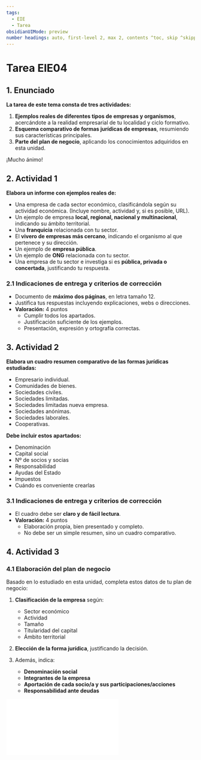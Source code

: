 ```yaml
---
tags:
  - EIE
  - Tarea
obsidianUIMode: preview
number headings: auto, first-level 2, max 2, contents ^toc, skip ^skipped, start-at 1, _.1.1.
---
```

# Tarea EIE04
## 1. Enunciado  
**La tarea de este tema consta de tres actividades:**

1. **Ejemplos reales de diferentes tipos de empresas y organismos**, acercándote a la realidad empresarial de tu localidad y ciclo formativo.
2. **Esquema comparativo de formas jurídicas de empresas**, resumiendo sus características principales.
3. **Parte del plan de negocio**, aplicando los conocimientos adquiridos en esta unidad.

¡Mucho ánimo!

## 2. Actividad 1  
**Elabora un informe con ejemplos reales de:**

- Una empresa de cada sector económico, clasificándola según su actividad económica. (Incluye nombre, actividad y, si es posible, URL). 
- Un ejemplo de empresa **local, regional, nacional y multinacional**, indicando su ámbito territorial.  
- Una **franquicia** relacionada con tu sector.  
- El **vivero de empresas más cercano**, indicando el organismo al que pertenece y su dirección.  
- Un ejemplo de **empresa pública**.  
- Un ejemplo de **ONG** relacionada con tu sector.  
- Una empresa de tu sector e investiga si es **pública, privada o concertada**, justificando tu respuesta.  

### 2.1 **Indicaciones de entrega y criterios de corrección**  
- Documento de **máximo dos páginas**, en letra tamaño 12.  
- Justifica tus respuestas incluyendo explicaciones, webs o direcciones.  
- **Valoración:** 4 puntos  
  - Cumplir todos los apartados.  
  - Justificación suficiente de los ejemplos.  
  - Presentación, expresión y ortografía correctas.  

## 3. Actividad 2  
**Elabora un cuadro resumen comparativo de las formas jurídicas estudiadas:**  

- Empresario individual.  
- Comunidades de bienes.  
- Sociedades civiles.  
- Sociedades limitadas.  
- Sociedades limitadas nueva empresa.  
- Sociedades anónimas.  
- Sociedades laborales.  
- Cooperativas.  

**Debe incluir estos apartados:**  

- Denominación  
- Capital social  
- Nº de socios y socias  
- Responsabilidad  
- Ayudas del Estado  
- Impuestos  
- Cuándo es conveniente crearlas  

### 3.1 Indicaciones de entrega y criterios de corrección  
- El cuadro debe ser **claro y de fácil lectura**.  
- **Valoración:** 4 puntos  
  - Elaboración propia, bien presentado y completo.  
  - No debe ser un simple resumen, sino un cuadro comparativo.  

## 4. Actividad 3  
### 4.1 Elaboración del plan de negocio  

Basado en lo estudiado en esta unidad, completa estos datos de tu plan de negocio:  

1. **Clasificación de la empresa** según:  
   - Sector económico  
   - Actividad  
   - Tamaño  
   - Titularidad del capital  
   - Ámbito territorial  

2. **Elección de la forma jurídica**, justificando la decisión.  

3. Además, indica:  
   - **Denominación social**  
   - **Integrantes de la empresa**  
   - **Aportación de cada socio/a y sus participaciones/acciones**  
   - **Responsabilidad ante deudas**  

![](oton_linan_alfonso_EIE04_Tarea.pdf)